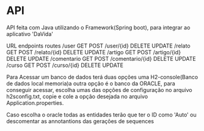 # API

API feita com Java utilizando o Framework(Spring boot), para integrar ao aplicativo 'DaVida'

URL 
endpoints routes
/user GET POST 
/user/{id} DELETE UPDATE
/relato GET POST 
/relato/{id} DELETE UPDATE
/artigo GET POST 
/artigo/{id} DELETE UPDATE
/comentario GET POST 
/comentario/{id} DELETE UPDATE
/curso GET POST 
/curso/{id} DELETE UPDATE


Para Acessar um banco de dados terá duas opções uma H2-console(Banco de dados local memoria)a outra opção é o banco da ORACLE,
para conseguir acessar, escolha umas das opções de configuração no arquivo h2sconfig.txt, copie e cole a opção desejada no arquivo Application.properties.

Caso escolha o oracle todas as entidades terão que ter o ID como 'Auto' ou descomentar as annotantions das gerações de sequences



